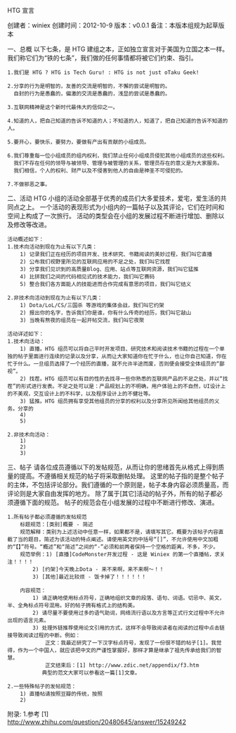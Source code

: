 HTG 宣言

创建者：winiex
创建时间：2012-10-9
版本：v0.0.1
备注：本版本组规为起草版本

一、总概
	以下七条，是 HTG 建组之本，正如独立宣言对于美国为立国之本一样。
	我们称它们为“铁的七条”，我们做的任何事情都将被它们约束、指引。

	1.我们是 HTG ? HTG is Tech Guru! : HTG is not just oTaku Geek!

	2.分享的行为是明智的，友善的交流是明智的，不懈的尝试是明智的。
	  自封的行为是愚蠢的，偏激的交流是愚蠢的，浅显的尝试是愚蠢的。

	3.互联网精神是这个新时代最伟大的信仰之一。

	4.知道的人，把自己知道的告诉不知道的人；不知道的人，知道了，把自己知道的告诉不知道的人。

	5.要开心，要快乐，要努力，要做有产出有贡献的小组成员。

	6.我们尊重每一位小组成员的组内权利，我们禁止任何小组成员侵犯其他小组成员的这些权利。
	  我们不存在任何的领导与被领导、管理与被管理的关系，管理员存在的意义是为大家服务。
	  我们相信，个人的权利、财产以及不侵害到他人的自由是神圣不可侵犯的。

	7.不做邪恶之事。

二、活动
	HTG 小组的活动全部基于优秀的成员们大多爱技术，爱宅，爱生活的共同点之上。
	一个活动的表现形式为小组内的一篇帖子以及其评论，它们在时间和空间上构成了一次旅行。
	活动的类型会在小组的发展过程不断进行增加、删除以及修改等改进。

	活动概述如下：
	1.技术向活动到现在为止有以下几类：
		1) 记录我们正在经历的项目开发、技术研究、书籍阅读的美妙过程，我们叫它直播
		2) 公布我们视野里所见的互联网应用的不足之处，我们叫它找茬
		3) 分享我们见识到的高质量Blog、应用、站点等互联网资源，我们叫它猛推
		4) 比拼我们之间的代码相见式的技术能力，我们叫它赛码
		5) 整合我们各方面能人的技能进而合作完成有意思的项目，我们叫它结义

	2.非技术向活动到现在为止有以下几类：
		1) Dota/LoL/CS/三国杀 等游戏的集体会战，我们叫它约架
		2) 报出你的名字，告诉我们你是谁，你有什么传奇的经历，我们叫它敲山
		3) 当晚有熬夜的组员在一起开帖交流，我们叫它夜聚

	活动详述如下：
	1.技术向活动：
		1) 直播。HTG 组员可以将自己平时开发项目、研究技术和阅读技术书籍的过程在一个单独的帖子里面进行连续的记录以及分享，从而让大家知道你在忙于什么，也让你自己知道，你在忙于什么。一旦组员选择了一个经历的直播，就不允许半途而废，否则便会接受全体组员的“鄙视”。
		2) 找茬。HTG 组员可以有目的性的去找寻一些你熟悉的互联网产品的不足之处，并以“找茬”的形式进行发表。不足之处可以是：产品规划上的不明确，用户体验上的不自然，UI设计上的不美观，交互设计上的不科学，以及程序设计上的不健壮等。
		3) 猛推。HTG 组员拥有享受其他组员的分享的权利以及分享所见所闻给其他组员的义务。分享的
		4)
		5)

	2.非技术向活动：
		1)
		2)
		3)

三、帖子
	请各位成员遵循以下的发帖规范，从而让你的思绪首先从格式上得到质量的提高。不遵循相关规范的帖子将采取删帖处理。
	这里的帖子指的是整个帖子的主体，不包括评论部分。我们遵循的一个原则是，帖子本身内容必须质量高，而评论则是大家自由发挥的地方。
	除了属于[其它]活动的帖子外，所有的帖子都必须遵循下面的规范。
	帖子的规范会在小组发展的过程中不断进行修改、演进。
	

	1.所有帖子都必须遵循的发帖规范
		标题规范：[类别]概要 - 简述
		规范解释：类别为上述活动中任意一样，如果都不是，请填写其它。概要为该帖子内容直截了当的题目，简述为该活动的特点阐述。请使用英文的中括号“[]”，不允许使用中文加粗的“【】”符号。“概述”和“简述”之间的“-”必须和前两者保持一个空格的距离，不多，不少。
		规范举例：1) [直播]CodeMonster开发过程 - 这是 Winiex 的第一个直播帖，求关注！！！！
			2) [约架]今天晚上Dota - 来不来啊，来不来啊～！！
			3) [其他]最近比较烦 - 饭卡掉了！！！！！！

		内容规范：
			1) 请正确地使用标点符号，正确地组织文章的段落、语句、词语。切忌中、英文，半、全角标点符号混用。好的帖子拥有格式上的结构美。
			2) 请尽量不要使用过多的语气助词，网络流行语以及方言等正式行文过程中不允许出现的语言元素。
			3) 处理外链推荐使用论文引用的方式，这样不会导致阅读者在阅读的过程中点击链接导致阅读过程的中断。例如：
				正文：我最近研究了一下汉字标点符号，发现了一份很不错的帖子[1]。我觉得，作为一个中国人，就应该把中文的严谨性掌握好，那样才算是继承了祖先传承给我们的智慧。
				正文结束后：[1] http://www.zdic.net/appendix/f3.htm
			   典型的范文大家可以参看这一篇[1]文章。

	2.一些特殊帖子的发帖规范：
		1) 直播帖请按照豆瓣的传统，按照
		2)
		
		
附录:
	1.参考
		[1] http://www.zhihu.com/question/20480645/answer/15249242
